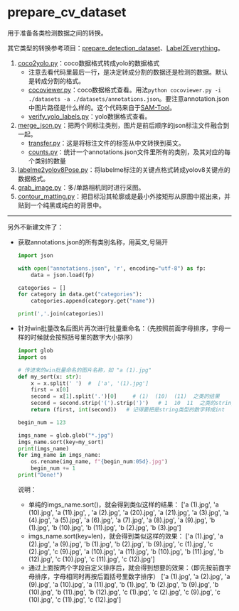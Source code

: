 # prepare_cv_dataset
用于准备各类检测数据之间的转换。

其它类型的转换参考项目：[prepare_detection_dataset](https://github.com/spytensor/prepare_detection_dataset)、[Label2Everything](https://github.com/TommyZihao/Label2Everything)。

1. [coco2yolo.py](./coco2yolo.py)：coco数据格式转成yolo的数据格式
   - 注意去看代码里最后一行，是决定转成分割的数据还是检测的数据。默认是转成分割的格式。
   - [cocoviewer.py](./cocoviewer.py)：coco数据格式查看。用法`python cocoviewer.py -i ./datasets -a ./datasets/annotations.json`。要注意annotation.json中图片路径是什么样的。这个代码来自于[SAM-Tool](https://github.com/nianjiuhuiyi/SAM-Tool)。
   - [verify_yolo_labels.py](./verify_yolo_labels.py)：yolo数据格式查看。
2. [merge_json.py](./merge_json.py)：把两个同标注类别，图片是前后顺序的json标注文件融合到一起。
   - [transfer.py](./transfer.py)：这是将标注文件的标签从中文转换到英文。
   - [counts.py](./counts.py)：统计一个annotations.json文件里所有的类别，及其对应的每个类别的数量
3. [labelme2yolov8Pose.py](./labelme2yolov8Pose.py)：将labelme标注的关键点格式转成yolov8关键点的数据格式。
4. [grab_image.py](./grab_image.py)：多/单路相机同时进行采图。
5. [contour_matting.py](./contour_matting.py)：把目标沿其轮廓或是最小外接矩形从原图中抠出来，并贴到一个纯黑或纯白的背景中。

---

另外不新建文件了：

- 获取annotations.json的所有类别名称，用英文,号隔开

  ```python
  import json
  
  with open("annotations.json", 'r', encoding="utf-8") as fp:
      data = json.load(fp)
  
  categories = []
  for category in data.get("categories"):
      categories.append(category.get("name"))
  
  print(','.join(categories))
  ```

- 针对win批量改名后图片再次进行批量重命名：（先按照前面字母排序，字母一样的时候就会按照括号里的数字大小排序）

  ```python
  import glob
  import os
  
  # 传进来的win批量命名的图片名称，如 "a (1).jpg"
  def my_sort(x: str):
      x = x.split(' ')  #  ['a', '(1).jpg'] 
      first = x[0]
      second = x[1].split('.')[0]     # (1)  (10)  (11)  之类的结果
      second = second.strip('(').strip(')')   # 1  10  11  之类的string
      return (first, int(second))   # 记得要把是string类型的数字转成int
  
  begin_num = 123
  
  imgs_name = glob.glob("*.jpg")
  imgs_name.sort(key=my_sort)
  print(imgs_name)
  for img_name in imgs_name:
      os.rename(img_name, f"{begin_num:05d}.jpg")
      begin_num += 1
  print("Done!")
  ```

  说明：
  
  - 单纯的imgs_name.sort()，就会得到类似这样的结果：
    ['a (1).jpg', 'a (10).jpg', 'a (11).jpg', , 'a (2).jpg', 'a (20).jpg', 'a (21).jpg',  'a (3).jpg', 'a (4).jpg', 'a (5).jpg', 'a (6).jpg', 'a (7).jpg', 'a (8).jpg', 'a (9).jpg', 'b (1).jpg', 'b (10).jpg', 'b (11).jpg', 'b (2).jpg', 'b (3).jpg']
  - imgs_name.sort(key=len)，就会得到类似这样的效果：
    ['a (1).jpg', 'a (2).jpg', 'a (9).jpg', 'b (1).jpg', 'b (2).jpg', 'b (9).jpg', 'c (1).jpg', 'c (2).jpg', 'c (9).jpg', 'a (10).jpg', 'a (11).jpg', 'b (10).jpg', 'b (11).jpg', 'b (12).jpg', 'c (10).jpg', 'c (11).jpg', 'c (12).jpg']
  - 通过上面按两个字段自定义排序后，就会得到想要的效果：（即先按前面字母排序，字母相同时再按后面括号里数字排序）
    ['a (1).jpg', 'a (2).jpg', 'a (9).jpg', 'a (10).jpg', 'a (11).jpg', 'b (1).jpg', 'b (2).jpg', 'b (9).jpg', 'b (10).jpg', 'b (11).jpg', 'b (12).jpg', 'c (1).jpg', 'c (2).jpg', 'c (9).jpg', 'c (10).jpg', 'c (11).jpg', 'c (12).jpg']

